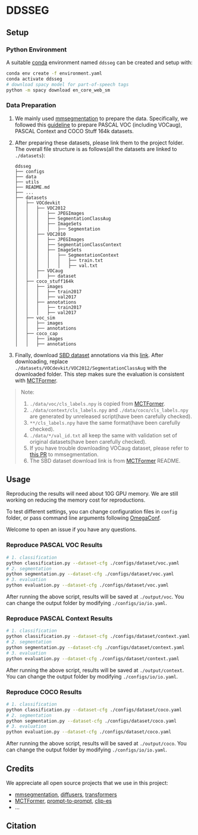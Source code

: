 # DDSSEG

## Setup

### Python Environment

A suitable [conda](https://conda.io/) environment named `ddsseg` can be created and setup with:

```bash
conda env create -f environment.yaml
conda activate ddsseg
# download spacy model for part-of-speech tags
python -m spacy download en_core_web_sm
```

### Data Preparation

1. We mainly used [mmsegmentation](https://github.com/open-mmlab/mmsegmentation) to prepare the data. Specifically, we followed this [guideline](https://github.com/open-mmlab/mmsegmentation/blob/main/docs/en/user_guides/2_dataset_prepare.md) to prepare PASCAL VOC (including VOCaug), PASCAL Context and COCO Stuff 164k datasets.

2. After preparing these datasets, please link them to the project folder. The overall file structure is as follows(all the datasets are linked to `./datasets`):
    ```
    ddsseg
    ├── configs
    ├── data
    ├── utils
    ├── README.md
    ├── ...
    ├── datasets
    │   ├── VOCdevkit
    │   │   ├── VOC2012
    │   │   │   ├── JPEGImages
    │   │   │   ├── SegmentationClassAug
    │   │   │   ├── ImageSets
    │   │   │   │   ├── Segmentation
    │   │   ├── VOC2010
    │   │   │   ├── JPEGImages
    │   │   │   ├── SegmentationClassContext
    │   │   │   ├── ImageSets
    │   │   │   │   ├── SegmentationContext
    │   │   │   │   │   ├── train.txt
    │   │   │   │   │   ├── val.txt
    │   │   ├── VOCaug
    │   │   │   ├── dataset
    │   ├── coco_stuff164k
    │   │   ├── images
    │   │   │   ├── train2017
    │   │   │   ├── val2017
    │   │   ├── annotations
    │   │   │   ├── train2017
    │   │   │   ├── val2017
    │   ├── voc_sim
    │   │   ├── images
    │   │   ├── annotations
    │   ├── coco_cap
    │   │   ├── images
    │   │   ├── annotations
    ```

3. Finally, download [SBD dataset](https://ieeexplore.ieee.org/stamp/stamp.jsp?arnumber=6126343&casa_token=cOQGLW2KWqUAAAAA:Z-QHpQPf8Pnb07A75yBm2muYjqJwYUYPFbwwxMFHRcjRX0zl45kEGNqyTEPH7irB2QbabZbn&tag=1) annotations via this [link](https://www.dropbox.com/s/oeu149j8qtbs1x0/SegmentationClassAug.zip?dl=0). After downloading, replace `./datasets/VOCdevkit/VOC2012/SegmentationClassAug` with the downloaded folder. This step makes sure the evaluation is consistent with [MCTFormer](https://github.com/xulianuwa/MCTformer).

> Note:
> 1. `./data/voc/cls_labels.npy` is copied from [MCTFormer](https://github.com/xulianuwa/MCTformer).
> 2. `./data/context/cls_labels.npy` and `./data/coco/cls_labels.npy` are generated by unreleased script(have been carefully checked).
> 3. `**/cls_labels.npy` have the same format(have been carefully checked).
> 4. `./data/*/val_id.txt` all keep the same with validation set of original datasets(have been carefully checked).
> 5. If you have trouble downloading VOCaug dataset, please refer to [this PR](https://github.com/open-mmlab/mmsegmentation/pull/3654) to mmsegmentation.
> 6. The SBD dataset download link is from [MCTFormer](https://github.com/xulianuwa/MCTformer) README.

## Usage

Reproducing the results will need about 10G GPU memory. We are still working on reducing the memory cost for reproductions.

To test different settings, you can change configuration files in `config` folder, or pass command line arguments following [OmegaConf](https://omegaconf.readthedocs.io/en/2.3_branch/usage.html#usage).

Welcome to open an issue if you have any questions. 

### Reproduce PASCAL VOC Results

```bash
# 1. classification
python classification.py --dataset-cfg ./configs/dataset/voc.yaml
# 2. segmentation
python segmentation.py --dataset-cfg ./configs/dataset/voc.yaml
# 3. evaluation
python evaluation.py --dataset-cfg ./configs/dataset/voc.yaml
```

After running the above script, results will be saved at `./output/voc`. You can change the output folder by modifying `./configs/io/io.yaml`.

### Reproduce PASCAL Context Results

```bash
# 1. classification
python classification.py --dataset-cfg ./configs/dataset/context.yaml
# 2. segmentation
python segmentation.py --dataset-cfg ./configs/dataset/context.yaml
# 3. evaluation
python evaluation.py --dataset-cfg ./configs/dataset/context.yaml
```

After running the above script, results will be saved at `./output/context`. You can change the output folder by modifying `./configs/io/io.yaml`.

### Reproduce COCO Results

```bash
# 1. classification
python classification.py --dataset-cfg ./configs/dataset/coco.yaml
# 2. segmentation
python segmentation.py --dataset-cfg ./configs/dataset/coco.yaml
# 3. evaluation
python evaluation.py --dataset-cfg ./configs/dataset/coco.yaml
```

After running the above script, results will be saved at `./output/coco`. You can change the output folder by modifying `./configs/io/io.yaml`.

## Credits

We appreciate all open source projects that we use in this project:

- [mmsegmentation](https://github.com/open-mmlab/mmsegmentation), [diffusers](https://github.com/huggingface/diffusers), [transformers](https://github.com/huggingface/transformers)
- [MCTFormer](https://github.com/xulianuwa/MCTformer), [prompt-to-prompt](https://github.com/google/prompt-to-prompt), [clip-es](https://github.com/linyq2117/CLIP-ES)
- ...

## Citation
```bibtex

```
